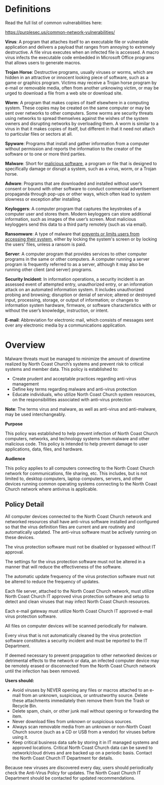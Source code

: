 # **Definitions**

Read the full list of common vulnerabilities here:

<https://purplesec.us/common-network-vulnerabilities/>

**Virus**: A program that attaches itself to an executable file or vulnerable application and delivers a payload that ranges from annoying to extremely destructive. A file virus executes when an infected file is accessed. A macro virus infects the executable code embedded in Microsoft Office programs that allows users to generate macros.

**Trojan Horse**: Destructive programs, usually viruses or worms, which are hidden in an attractive or innocent looking piece of software, such as a game or graphics program. Victims may receive a Trojan horse program by e-mail or removable media, often from another unknowing victim, or may be urged to download a file from a web site or download site.

**Worm**: A program that makes copies of itself elsewhere in a computing system. These copies may be created on the same computer or may be sent over networks to other computers. Some worms are security threats using networks to spread themselves against the wishes of the system owners and disrupting networks by overloading them. A worm is similar to a virus in that it makes copies of itself, but different in that it need not attach to particular files or sectors at all.

**Spyware**: Programs that install and gather information from a computer without permission and reports the information to the creator of the software or to one or more third parties.

**Malware**: Short for [malicious software](https://purplesec.us/common-malware-types/), a program or file that is designed to specifically damage or disrupt a system, such as a virus, worm, or a Trojan horse.

**Adware**: Programs that are downloaded and installed without user’s consent or bound with other software to conduct commercial advertisement propaganda through pop-ups or other ways, which often lead to system slowness or exception after installing.

**Keyloggers**: A computer program that captures the keystrokes of a computer user and stores them. Modern keyloggers can store additional information, such as images of the user’s screen. Most malicious keyloggers send this data to a third party remotely (such as via email).

**Ransomware**: A type of malware that [prevents or limits users from accessing their system](https://purplesec.us/identify-prevent-remove-ransomware-attacks/), either by locking the system's screen or by locking the users' files, unless a ransom is paid.

**Server**: A computer program that provides services to other computer programs in the same or other computers. A computer running a server program is frequently referred to as a server, although it may also be running other client (and server) programs.

**Security Incident**: In information operations, a security incident is an assessed event of attempted entry, unauthorized entry, or an information attack on an automated information system. It includes unauthorized probing and browsing; disruption or denial of service; altered or destroyed input, processing, storage, or output of information; or changes to information system hardware, firmware, or software characteristics with or without the user’s knowledge, instruction, or intent.

**E-mail**: Abbreviation for electronic mail, which consists of messages sent over any electronic media by a communications application.

# **Overview**

Malware threats must be managed to minimize the amount of downtime realized by North Coast Church’s systems and prevent risk to critical systems and member data. This policy is established to:

- Create prudent and acceptable practices regarding anti-virus management
- Define key terms regarding malware and anti-virus protection
- Educate individuals, who utilize North Coast Church system resources, on the responsibilities associated with anti-virus protection

**Note**: The terms virus and malware, as well as anti-virus and anti-malware, may be used interchangeably.

**Purpose**

This policy was established to help prevent infection of North Coast Church computers, networks, and technology systems from malware and other malicious code. This policy is intended to help prevent damage to user applications, data, files, and hardware.

**Audience**

This policy applies to all computers connecting to the North Coast Church network for communications, file sharing, etc. This includes, but is not limited to, desktop computers, laptop computers, servers, and other devices running common operating systems connecting to the North Coast Church network where antivirus is applicable.

## **Policy Detail**

All computer devices connected to the North Coast Church network and networked resources shall have anti-virus software installed and configured so that the virus definition files are current and are routinely and automatically updated. The anti-virus software must be actively running on these devices.

The virus protection software must not be disabled or bypassed without IT approval.

The settings for the virus protection software must not be altered in a manner that will reduce the effectiveness of the software.

The automatic update frequency of the virus protection software must not be altered to reduce the frequency of updates.

Each file server, attached to the North Coast Church network, must utilize North Coast Church IT approved virus protection software and setup to detect and clean viruses that may infect North Coast Church resources.

Each e-mail gateway must utilize North Coast Church IT approved e-mail virus protection software.

All files on computer devices will be scanned periodically for malware.

Every virus that is not automatically cleaned by the virus protection software constitutes a security incident and must be reported to the IT Department.

If deemed necessary to prevent propagation to other networked devices or detrimental effects to the network or data, an infected computer device may be remotely erased or disconnected from the North Coast Church network until the infection has been removed.

**Users should:**

- Avoid viruses by NEVER opening any files or macros attached to an e-mail from an unknown, suspicious, or untrustworthy source. Delete these attachments immediately then remove them from the Trash or Recycle Bin.
- Delete spam, chain, or other junk mail without opening or forwarding the item.
- Never download files from unknown or suspicious sources.
- Always scan removable media from an unknown or non-North Coast Church source (such as a CD or USB from a vendor) for viruses before using it.
- Keep critical business data safe by storing it in IT managed systems and approved locations. Critical North Coast Church data can be saved to network/cloud drives and are backed up on a periodic basis. Contact the North Coast Church IT Department for details.

Because new viruses are discovered every day, users should periodically check the Anti-Virus Policy for updates. The North Coast Church IT Department should be contacted for updated recommendations.